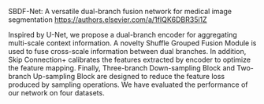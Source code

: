 SBDF-Net: A versatile dual-branch fusion network for medical image segmentation
https://authors.elsevier.com/a/1fIQK6DBR35i1Z
<!-- link -->
Inspired by U-Net, we propose a dual-branch encoder for aggregating multi-scale context information. A novelty Shuffle Grouped Fusion Module is used to fuse cross-scale information between dual branches. In addition, Skip Connection+ calibrates the features extracted by encoder to optimize the feature mapping. Finally, Three-branch Down-sampling Block and Two-branch Up-sampling Block are designed to reduce the feature loss produced by sampling operations. We have evaluated the performance of our network on four datasets. 

